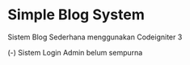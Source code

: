 # Simple Blog System
Sistem Blog Sederhana menggunakan Codeigniter 3


(-) Sistem Login Admin belum sempurna

